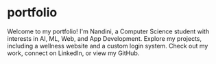 # portfolio
Welcome to my portfolio! I'm Nandini, a Computer Science student with interests in AI, ML, Web, and App Development. Explore my projects, including a wellness website and a custom login system. Check out my work, connect on LinkedIn, or view my GitHub.
